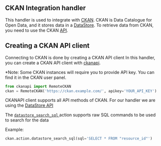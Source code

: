 ## CKAN Integration handler

This handler is used to integrate with [CKAN](https://ckan.org/).
CKAN is Data Catalogue for Open Data, and it stores data in a [DataStore](http://docs.ckan.org/en/2.9/maintaining/datastore.html). 
To retrieve data from CKAN, you need to use the CKAN [API](https://ckan.org/docs/api/). 


## Creating a CKAN API client
Connecting to CKAN is done by creating a CKAN API client
In this handler, you can create a CKAN API client with [ckanapi](https://github.com/ckan/ckanapi).

*Note: Some CKAN instances will require you to provide API key. You can find it in the CKAN user panel.

```python
from ckanapi import RemoteCKAN
ckan = RemoteCKAN('https://ckan.example.com/', apikey='YOUR_API_KEY')
```

CKANAPI client supports all API methods of CKAN. 
For our handler we are using the [DataStore API](http://docs.ckan.org/en/2.9/maintaining/datastore.html#the-datastore-api)

The [`datastore_search_sql` ](http://docs.ckan.org/en/2.9/maintaining/datastore.html#ckanext.datastore.logic.action.datastore_search_sql) 
action supports raw SQL commands to be used to search for the data 

Example:
```python
ckan.action.datastore_search_sql(sql='SELECT * FROM "resource_id"')
```
